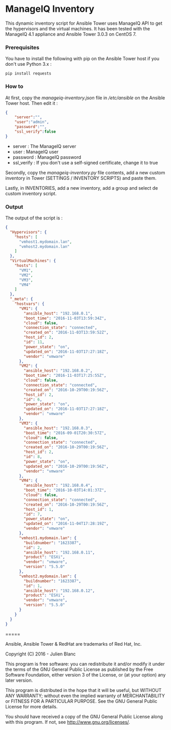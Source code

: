 # ManageIQ Inventory

This dynamic inventory script for Ansible Tower uses ManageIQ API to get the hypervisors and the virtual machines. It has been tested with the ManageIQ 4.1 appliance and Ansible Tower 3.0.3 on CentOS 7.  

### Prerequisites
You have to install the following with pip on the Ansible Tower host if you don't use Python 3.x :
```
pip install requests
```

### How to
At first, copy the *manageiq-inventory.json* file in */etc/ansible* on the Ansible Tower host. Then edit it :
```json
{
    "server":"",       
    "user":"admin",
    "password":"",
    "ssl_verify":false
}
```
- server : The ManageIQ server
- user : ManageIQ user
- password : ManageIQ password
- ssl_verify : If you don't use a self-signed certificate, change it to true

Secondly, copy the *manageiq-inventory.py* file contents, add a new custom inventory in Tower (SETTINGS / INVENTORY SCRIPTS) and paste them.

Lastly, in INVENTORIES, add a new inventory, add a group and select de custom inventory script.  

### Output

The output of the script is :
```json
{
  "Hypervisors": {
    "hosts": [
      "vmhost1.mydomain.lan",
      "vmhost2.mydomain.lan"
    ]
  },
  "VirtualMachines": {
    "hosts": [
      "VM1",
      "VM2",
      "VM3",
      "VM4"
    ]
  },
  "_meta": {
    "hostvars": {
      "VM1": {
        "ansible_host": "192.168.0.1",
        "boot_time": "2016-11-03T13:59:34Z",
        "cloud": false,
        "connection_state": "connected",
        "created_on": "2016-11-03T13:59:52Z",
        "host_id": 2,
        "id": 11,
        "power_state": "on",
        "updated_on": "2016-11-03T17:27:18Z",
        "vendor": "vmware"
      },
      "VM2": {
        "ansible_host": "192.168.0.2",
        "boot_time": "2016-11-03T17:25:55Z",
        "cloud": false,
        "connection_state": "connected",
        "created_on": "2016-10-29T00:19:56Z",
        "host_id": 2,
        "id": 6,
        "power_state": "on",
        "updated_on": "2016-11-03T17:27:18Z",
        "vendor": "vmware"
      },
      "VM3": {
        "ansible_host": "192.168.0.3",
        "boot_time": "2016-09-01T20:30:57Z",
        "cloud": false,
        "connection_state": "connected",
        "created_on": "2016-10-29T00:19:56Z",
        "host_id": 2,
        "id": 8,
        "power_state": "on",
        "updated_on": "2016-10-29T00:19:56Z",
        "vendor": "vmware"
      },
      "VM4": {
        "ansible_host": "192.168.0.4",
        "boot_time": "2016-10-03T14:01:37Z",
        "cloud": false,
        "connection_state": "connected",
        "created_on": "2016-10-29T00:19:56Z",
        "host_id": 1,
        "id": 7,
        "power_state": "on",
        "updated_on": "2016-11-04T17:28:19Z",
        "vendor": "vmware"
      },
      "vmhost1.mydomain.lan": {
        "buildnumber": "1623387",
        "id": 2,
        "ansible_host": "192.168.0.11",
        "product": "ESXi",
        "vendor": "vmware",
        "version": "5.5.0"
      },
      "vmhost2.mydomain.lan": {
        "buildnumber": "1623387",
        "id": 1,
        "ansible_host": "192.168.0.12",
        "product": "ESXi",
        "vendor": "vmware",
        "version": "5.5.0"
      }
    }
  }
}
```

=====

Ansible, Ansible Tower & RedHat are trademarks of Red Hat, Inc.

Copyright (C) 2016 - Julien Blanc

This program is free software: you can redistribute it and/or modify
it under the terms of the GNU General Public License as published by
the Free Software Foundation, either version 3 of the License, or
(at your option) any later version.

This program is distributed in the hope that it will be useful,
but WITHOUT ANY WARRANTY; without even the implied warranty of
MERCHANTABILITY or FITNESS FOR A PARTICULAR PURPOSE.  See the
GNU General Public License for more details.

You should have received a copy of the GNU General Public License
along with this program.  If not, see <http://www.gnu.org/licenses/>.


